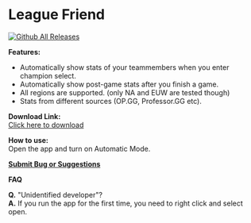 League Friend
=============
[![Github All Releases](https://img.shields.io/github/downloads/pandarison/leaguefriend/latest.svg)](https://github.com/pandarison/leaguefriend/releases/download/1.1/LeagueFriend.zip)

**Features:**

* Automatically show stats of your teammembers when you enter champion select.
* Automatically show post-game stats after you finish a game.
* All regions are supported. (only NA and EUW are tested though)
* Stats from different sources (OP.GG, Professor.GG etc).

**Download Link:**  
[Click here to download](https://github.com/pandarison/leaguefriend/releases/download/1.1/LeagueFriend.zip)

**How to use:**  
Open the app and turn on Automatic Mode.

**[Submit Bug or Suggestions](https://gitreports.com/issue/pandarison/leaguefriend)**


**FAQ**

**Q.** "Unidentified developer"?  
**A.** If you run the app for the first time, you need to right click and select open.
